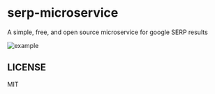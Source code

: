# serp-microservice

A simple, free, and open source microservice for google SERP results

![example](https://user-images.githubusercontent.com/29207058/212183614-a7e718f1-2add-405c-b5b7-e080e2ce7527.gif)

## LICENSE
MIT